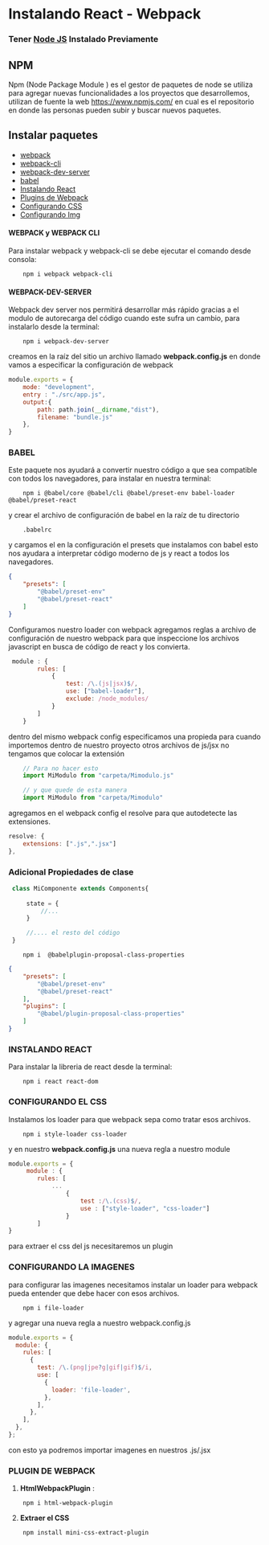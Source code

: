 # Instalando React - Webpack 

### Tener [Node JS](https://nodejs.org/es/) Instalado Previamente

## NPM
Npm (Node Package Module ) es el gestor de paquetes de node se utiliza para agregar nuevas funcionalidades a los proyectos que desarrollemos, utilizan de fuente la web https://www.npmjs.com/ en cual es el repositorio en donde las personas pueden subir y buscar nuevos paquetes.

## Instalar paquetes
- [webpack](#webpack)
- [webpack-cli](#webpack)
- [webpack-dev-server](#webpack-server)
- [babel](#babel)
- [Instalando React](#react)
- [Plugins de Webpack](#web-plug)
- [Configurando CSS](#conf-css)
- [Configurando Img](#conf-img)

#### <a name="webpack"></a> **WEBPACK y WEBPACK CLI**
Para instalar webpack y webpack-cli se debe ejecutar el comando desde consola:
```
    npm i webpack webpack-cli
```

#### <a name="webpack-server"></a> **WEBPACK-DEV-SERVER**
Webpack dev server nos permitirá desarrollar más rápido gracias a el modulo de autorecarga del código cuando este sufra un cambio, para instalarlo desde la terminal:
```
    npm i webpack-dev-server
```
creamos en la raíz del sitio un archivo llamado **webpack.config.js** en donde vamos a especificar la configuración de webpack
```javascript
module.exports = {
    mode: "development",
    entry : "./src/app.js",
    output:{
        path: path.join(__dirname,"dist"),
        filename: "bundle.js"
    },
}
```

### <a name="babel"></a> **BABEL**
Este paquete nos ayudará a convertir nuestro código a que sea compatible con todos los navegadores, para instalar en nuestra terminal:
```
    npm i @babel/core @babel/cli @babel/preset-env babel-loader @babel/preset-react
```

y crear el archivo de configuración de babel en la raíz de tu directorio
```
    .babelrc
```
y cargamos el en la configuración el presets que instalamos con babel esto nos ayudara a interpretar código moderno de js y react a todos los navegadores.
```json
{
    "presets": [
        "@babel/preset-env"
        "@babel/preset-react"
    ]
}
```
Configuramos nuestro loader con webpack agregamos reglas a archivo de configuración de nuestro webpack para que inspeccione los archivos javascript en busca de código de react y los convierta.
```javascript
 module : {
        rules: [
            { 
                test: /\.(js|jsx)$/,
                use: ["babel-loader"],
                exclude: /node_modules/
            }
        ]
    }
```
dentro del mismo webpack config especificamos una propieda para cuando importemos dentro de nuestro proyecto otros archivos de js/jsx no tengamos que colocar la extensión
```javascript
    // Para no hacer esto
    import MiModulo from "carpeta/Mimodulo.js"

    // y que quede de esta manera
    import MiModulo from "carpeta/Mimodulo"
``` 
agregamos en el webpack config el resolve para que autodetecte las extensiones.
```javascript
resolve: {
    extensions: [".js",".jsx"]
},
```

### Adicional Propiedades de clase
```javascript
 class MiComponente extends Components{
     
     state = {
         //...
     }

     //.... el resto del código
 }
```

```
    npm i  @babelplugin-proposal-class-properties
```
```json
{
    "presets": [
        "@babel/preset-env"
        "@babel/preset-react"
    ],
    "plugins": [
        "@babel/plugin-proposal-class-properties"
    ]
}
```

### <a name="react"></a> **INSTALANDO REACT**
Para instalar la libreria de react desde la terminal:
``` 
    npm i react react-dom
```
### <a name="conf-css"></a> **CONFIGURANDO EL CSS**
Instalamos los loader para que webpack sepa como tratar esos archivos.
```  
    npm i style-loader css-loader
``` 

y en nuestro **webpack.config.js** una nueva regla a nuestro module 
```javascript
module.exports = {
     module : {
        rules: [ 
            ...
                {
                    test :/\.(css)$/,
                    use : ["style-loader", "css-loader"]
                }
        ]
}
``` 
para extraer el css del js necesitaremos un plugin 
### <a name="conf-css"></a> **CONFIGURANDO LA IMAGENES**
para configurar las imagenes necesitamos instalar un loader para webpack pueda entender que debe hacer con esos archivos. 
```
    npm i file-loader
```
y agregar una nueva regla a nuestro webpack.config.js
```javascript
module.exports = {
  module: {
    rules: [
      {
        test: /\.(png|jpe?g|gif|gif)$/i,
        use: [
          {
            loader: 'file-loader',
          },
        ],
      },
    ],
  },
};
```
con esto ya podremos importar imagenes en nuestros .js/.jsx 

### <a name="web-plug"></a> **PLUGIN DE WEBPACK**
1. **HtmlWebpackPlugin** :
```  
    npm i html-webpack-plugin
``` 
2. **Extraer  el CSS**
```
    npm install mini-css-extract-plugin
```